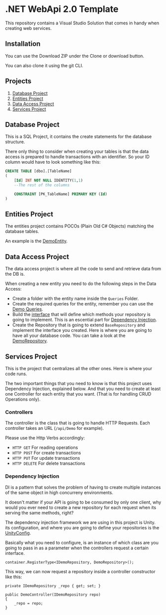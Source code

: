 # .NET WebApi 2.0 Template
This repository contains a Visual Studio Solution that comes in handy when creating web services.

## Installation

You can use the Download ZIP under the Clone or download button.

You can also clone it using the git CLI.

## Projects
1. [Database Project](#database-project)
2. [Entities Project](#entities-project)
3. [Data Access Project](#data-access-project)
4. [Services Project](#services-project)

## Database Project
This is a SQL Project, it contains the create statements for the database structure.

There only thing to consider when creating your tables is that the data access is prepared to handle transactions with an identifier. So your ID column would have to look something like this:

```SQL
CREATE TABLE [dbo].[TableName] 
(
    [Id] INT NOT NULL IDENTITY(1,1)
    --The rest of the columns

    CONSTRAINT [PK_TableName] PRIMARY KEY (Id)
)
```

## Entities Project
The entities project contains POCOs (Plain Old C# Objects) matching the database tables.

An example is the [DemoEntity](../blob/master/Entities/DemoEntity,cs).

## Data Access Project
The data access project is where all the code to send and retrieve data from the DB is.

When creating a new entity you need to do the following steps in the Data Access:
* Create a folder with the entity name inside the `Queries` Folder.
* Create the required queries for the entity, remember you can use the [Demo Queries](../blob/master/DataAccess/Interfaces/IDemoRepository.cs).
* Build the [interface](../blob/master/DataAccess/Interfaces) that will define which methods your repository is going to implement. This is an escential part for [Dependency Injection](#dependency-injection).
* Create the Repository that is going to extend `BaseRepository` and implement the interface you created. Here is where you are going to have all your database code. You can take a look at the [DemoRepository](../blob/master/DataAccess/Repositories/DemoRepository.cs).


## Services Project
This is the project that centralizes all the other ones. Here is where your code runs.

The two important things that you need to know is that this project uses Dependency Injection, explained below. And that you need to create at least one Controller for each entity that you want. (That is for handling CRUD Operations only).

### Controllers
The controller is the class that is going to handle HTTP Requests. Each controller takes an URL (`/api/Demo` for example). 

Please use the Http Verbs accordingly:
* `HTTP GET` For reading operations
* `HTTP POST` For create transactions
* `HTTP PUT` For update transactions
* `HTTP DELETE` For delete transactions

### Dependency Injection
DI is a pattern that solves the problem of having to create multiple instances of the same object in high concurreny environments.

It doesn't matter if your API is going to be consumed by only one client, why would you ever need to create a new repository for each request when its serving the same methods, right?

The dependency injection framework we are using in this project is Unity. its configuration, and where you are going to define your repositories is the [UnityConfig](../blob/master/Services/App_Start/UnityConfig.cs).

Basically what you need to configure, is an instance of which class are you going to pass in as a parameter when the controllers request a certain interface.

```Csharp
container.RegisterType<IDemoRepository, DemoRepository>();
```

This way, we can now request a repository inside a controller constructor like this:

```Csharp
private IDemoRepository _repo { get; set; }

public DemoController(IDemoRepository repo)
{
    _repo = repo;
}
```

